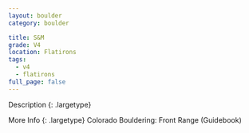 ```yaml
---
layout: boulder
category: boulder

title: S&M
grade: V4
location: Flatirons
tags:
  - v4
  - flatirons
full_page: false
---
```


Description
{: .largetype}


More Info
{: .largetype}
Colorado Bouldering: Front Range (Guidebook)
